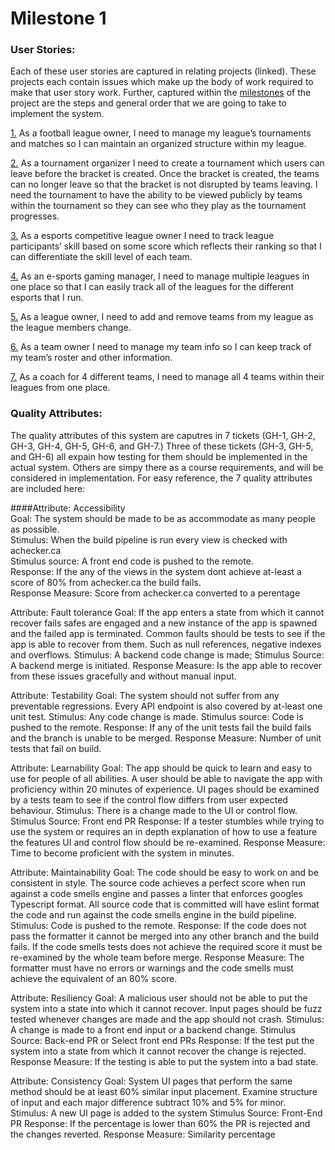 # Milestone 1

### User Stories:

Each of these user stories are captured in relating projects (linked). These projects each contain issues which make up the body of work required to make that user story work. Further, captured within the [milestones](https://github.com/seng350/seng350f19-project-team-3-9/milestones "Team 3-9 System Milestones") of the project are the steps and general order that we are going to take to implement the system.

[1.](https://github.com/seng350/seng350f19-project-team-3-9/projects/1 "Base webpage project") As a football league owner, I need to manage my league’s tournaments and matches so I can maintain an organized structure within my league.

[2.](https://github.com/seng350/seng350f19-project-team-3-9/projects/7 "Add tournaments project") As a tournament organizer I need to create a tournament which users can leave before the bracket is created. Once the bracket is created, the teams can no longer leave so that the bracket is not disrupted by teams leaving. I need the tournament to have the ability to be viewed publicly by teams within the tournament so they can see who they play as the tournament progresses. 

[3.](https://github.com/seng350/seng350f19-project-team-3-9/projects/6 "Adding matches project") As a esports competitive league owner I need to track league participants’ skill based on some score which reflects their ranking so that I can differentiate the skill level of each team.

[4.](https://github.com/seng350/seng350f19-project-team-3-9/projects/2 "User home page project") As an e-sports gaming manager, I need to manage multiple leagues in one place so that I can easily track all of the leagues for the different esports that I run. 

[5.](https://github.com/seng350/seng350f19-project-team-3-9/projects/3 "Adding teams to league project") As a league owner, I need to add and remove teams from my league as the league members change. 

[6.](https://github.com/seng350/seng350f19-project-team-3-9/projects/4 "Change team info project")  As a team owner I need to manage my team info so I can keep track of my team’s roster and other information.

[7.](https://github.com/seng350/seng350f19-project-team-3-9/projects/5 "Adding teams to home page project") As a coach for 4 different teams, I need to manage all 4 teams within their leagues from one place.

### Quality Attributes:

The quality attributes of this system are caputres in 7 tickets (GH-1, GH-2, GH-3, GH-4, GH-5, GH-6, and GH-7.) Three of these tickets (GH-3, GH-5, and GH-6) all expain how testing for them should be implemented in the actual system. Others are simpy there as a course requirements, and will be considered in implementation. For easy reference, the 7 quality attributes are included here: 

####Attribute: Accessibility
<br>
Goal: The system should be made to be as accommodate as many people as possible.
<br>
Stimulus: When the build pipeline is run every view is checked with achecker.ca
<br>
Stimulus source: A front end code is pushed to the remote.
<br>
Response: If the any of the views in the system dont achieve at-least a score of 80% from achecker.ca the build fails.
<br>
Response Measure: Score from achecker.ca converted to a perentage

Attribute: Fault tolerance
Goal: If the app enters a state from which it cannot recover fails safes are engaged and a new instance of the app is spawned and the failed app is terminated. Common faults should be tests to see if the app is able to recover from them. Such as null references, negative indexes and overflows.
Stimulus: A backend code change is made;
Stimulus Source: A backend merge is initiated.
Response Measure: Is the app able to recover from these issues gracefully and without manual input.

Attribute: Testability
Goal: The system should not suffer from any preventable regressions. Every API endpoint is also covered by at-least one unit test.
Stimulus: Any code change is made.
Stimulus source: Code is pushed to the remote.
Response: If any of the unit tests fail the build fails and the branch is unable to be merged.
Response Measure: Number of unit tests that fail on build.

Attribute: Learnability
Goal: The app should be quick to learn and easy to use for people of all abilities. A user should be able to navigate the app with proficiency within 20 minutes of experience. UI pages should be examined by a tests team to see if the control flow differs from user expected behaviour.
Stimulus: There is a change made to the UI or control flow.
Stimulus Source: Front end PR
Response: If a tester stumbles while trying to use the system or requires an in depth explanation of how to use a feature the features UI and control flow should be re-examined.
Response Measure: Time to become proficient with the system in minutes.

Attribute: Maintainability
Goal: The code should be easy to work on and be consistent in style. The source code achieves a perfect score when run against a code smells engine and passes a linter that enforces googles Typescript format. All source code that is committed will have eslint format the code and run against the code smells engine in the build pipeline.
Stimulus: Code is pushed to the remote.
Response: If the code does not pass the formatter it cannot be merged into any other branch and the build fails. If the code smells tests does not achieve the required score it must be re-examined by the whole team before merge.
Response Measure: The formatter must have no errors or warnings and the code smells must achieve the equivalent of an 80% score.

Attribute: Resiliency
Goal: A malicious user should not be able to put the system into a state into which it cannot recover. Input pages should be fuzz tested whenever changes are made and the app should not crash.
Stimulus: A change is made to a front end input or a backend change.
Stimulus Source: Back-end PR or Select front end PRs
Response: If the test put the system into a state from which it cannot recover the change is rejected.
Response Measure: If the testing is able to put the system into a bad state.

Attribute: Consistency
Goal: System UI pages that perform the same method should be at least 60% similar input placement. Examine structure of input and each major difference subtract 10% and 5% for minor.
Stimulus: A new UI page is added to the system
Stimulus Source: Front-End PR
Response: If the percentage is lower than 60% the PR is rejected and the changes reverted.
Response Measure: Similarity percentage
